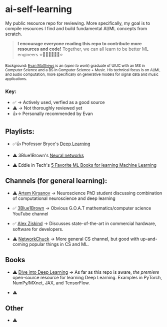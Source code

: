 # ai-self-learning
My public resource repo for reviewing. More specifically, my goal is to compile resources I find and build fundamental AI/ML concepts from scratch.

> **I encourage everyone reading this repo to contribute more resources and code!** Together, we can all learn to be better ML engineers ⭐🧑‍🔬👨‍🔬👩‍🔬⭐

<sup>Background: [Evan Matthews](https://ematth.dev) is an (*open to work*) graduate of UIUC with an MS in Computer Science and a BS in Computer Science + Music.
His technical focus is on AI/ML and audio computation, more specifically on generative models for signal data and music applications.</sup>

### Key:
 
- ✅ -> Actively used, verfied as a good source
- ⚠️ -> Not thoroughly reviewed yet
- 👍-> Personally recommended by Evan  

## Playlists:

- ✅👍 Professor Bryce's [Deep Learning](https://www.youtube.com/playlist?list=PLgPbN3w-ia_PeT1_c5jiLW3RJdR7853b9)

- ⚠️ 3Blue1Brown's [Neural networks](https://www.youtube.com/playlist?list=PLZHQObOWTQDNU6R1_67000Dx_ZCJB-3pi)

- ⚠️ Eddie in Tech's [5 Favorite ML Books for learning Machine Learning](https://youtu.be/emQGlSJpixA?si=2Z3F8tkj0KNPVaqt)

## Channels (for general learning):

- ⚠️ [Artem Kirsanov](https://www.youtube.com/@ArtemKirsanov) -> Neuroscience PhD student discussing combination of computational neuroscience and deep learning

- ✅ [3Blue1Brown](https://www.youtube.com/@3blue1brown) -> Obvious G.O.A.T mathematics/computer science YouTube channel

- ✅ [Alex Ziskind](https://www.youtube.com/@AZisk) -> Discusses state-of-the-art in commercial hardware, software for developers.

- ⚠️ [NetworkChuck](https://www.youtube.com/@NetworkChuck) -> More general CS channel, but good with up-and-coming popular things in CS and ML.

## Books

- ⚠️ [Dive into Deep Learning](https://d2l.ai/) -> As far as this repo is aware, *the premiere* open-source resource for learning Deep Learning. Examples in PyTorch, NumPy/MXnet, JAX, and TensorFlow.

- ⚠️ []()

## Other

- ⚠️ []()